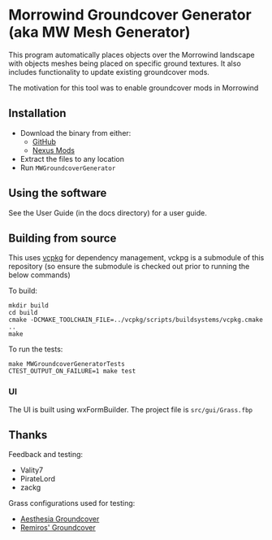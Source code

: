 
# Morrowind Groundcover Generator  (aka MW Mesh Generator)


This program automatically places objects over the Morrowind landscape
with objects meshes being placed on specific ground textures. It also includes
functionality to update existing groundcover mods.

The motivation for this tool was to enable groundcover mods in Morrowind

## Installation

- Download the binary from either:
  - [GitHub](https://github.com/Yacoby/mw-groundcover-generator/releases/latest)
  - [Nexus Mods](https://www.nexusmods.com/morrowind/mods/23065)
- Extract the files to any location
- Run `MWGroundcoverGenerator`

## Using the software

See the User Guide (in the docs directory) for a user guide.

## Building from source

This uses [vcpkg](https://vcpkg.io/) for dependency management, vckpg is a submodule of this repository (so ensure the submodule is checked out prior to running the below commands)

To build:
```shell
mkdir build
cd build
cmake -DCMAKE_TOOLCHAIN_FILE=../vcpkg/scripts/buildsystems/vcpkg.cmake ..
make
```

To run the tests:
```shell
make MWGroundcoverGeneratorTests
CTEST_OUTPUT_ON_FAILURE=1 make test
```

### UI

The UI is built using wxFormBuilder. The project file is `src/gui/Grass.fbp`

## Thanks
Feedback and testing:
- Vality7
- PirateLord
- zackg

Grass configurations used for testing:
- [Aesthesia Groundcover](https://www.nexusmods.com/morrowind/mods/46377)
- [Remiros' Groundcover](https://nexusmods.com/morrowind/mods/46733)
